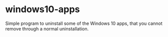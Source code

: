 # windows10-apps
Simple program to uninstall some of the Windows 10 apps, that you cannot remove through a normal uninstallation.
